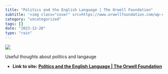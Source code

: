 ```yaml
---
title: "Politics and the English Language | The Orwell Foundation"
subtitle: '<img class="cover" src=https://www.orwellfoundation.com/wp-content/uploads/2011/02/Politics-and-the-...'
category: "uncategorized"
tags: []
date: "2023-12-20"
type: "rain"
---
```

<img class="cover" src=https://www.orwellfoundation.com/wp-content/uploads/2011/02/Politics-and-the-English-Language-628x1024.jpg>

Useful thoughts about politics and langauge
* **Link to site:** **[Politics and the English Language | The Orwell Foundation](https://www.orwellfoundation.com/the-orwell-foundation/orwell/essays-and-other-works/politics-and-the-english-language/)**